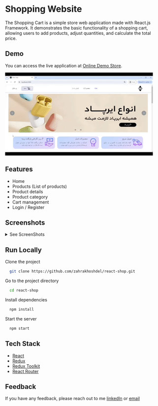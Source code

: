 # Shopping Website

The Shopping Cart is a simple store web application made with React.js Framework. It demonstrates the basic functionality of a shopping cart, allowing users to add products, adjust quantities, and calculate the total price.


## Demo

You can access the live application at [Online Demo Store](https://zahrakhoshdel.github.io/react-shop/).

![shopping demo](./screens/react-shop.gif)



## Features

- Home
- Products (List of products)
- Product details
- Product category
- Cart management
- Login / Register

## Screenshots

<details>
<summary>See ScreenShots</summary>
<img src="screens/home-carousel.png" alt="home-carousel-image" width="500">
  <img src="screens/home-footer.png" alt="home-footer-image" width="500">
  <img src="screens/home-products-slider.png" alt=home-products-slider-image" width="500">
  <img src="screens/product-detail-page.png" alt="product-detail-page-image" width="500">

<img src="screens/home-banners&brands.png" alt="home-banners&brands-image" width="500">
<img src="screens/products-page.png" alt="products-page-image" width="500">
<img src="screens/home-support.png" alt="home-support-image" width="500">

<img src="screens/basket-page.png" alt="basket-page-image" width="500">
</details>



## Run Locally

Clone the project

```bash
  git clone https://github.com/zahrakhoshdel/react-shop.git
```

Go to the project directory

```bash
  cd react-shop
```

Install dependencies

```bash
  npm install
```

Start the server

```bash
  npm start
```



## Tech Stack

- [React](https://reactjs.org/)
- [Redux](https://redux.js.org/)
- [Redux Toolkit](https://redux-toolkit.js.org/)
- [React Router](https://reactrouter.com/)



## Feedback

If you have any feedback, please reach out to me [linkedIn](https://www.linkedin.com/in/zahrakhoshdel/) or [email](mailto:imzahrakhoshdel@gmail.com)
